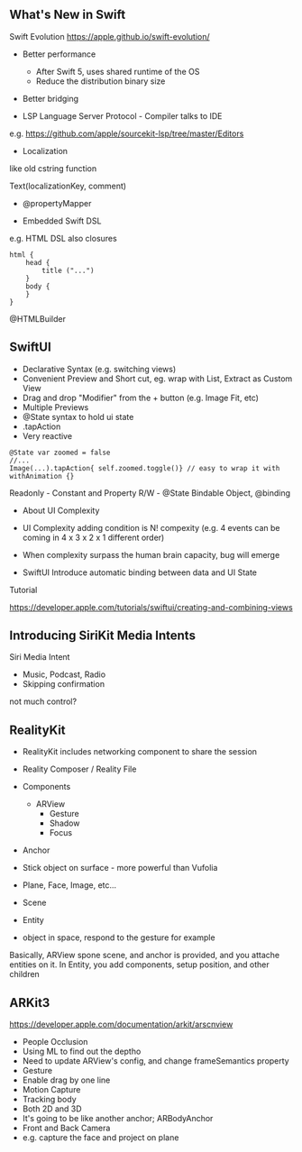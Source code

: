 
## What's New in Swift

Swift Evolution
https://apple.github.io/swift-evolution/


- Better performance
   - After Swift 5, uses shared runtime of the OS
   - Reduce the distribution binary size

- Better bridging

- LSP Language Server Protocol - Compiler talks to IDE

e.g.
https://github.com/apple/sourcekit-lsp/tree/master/Editors

- Localization

like old cstring function

Text(localizationKey, comment)

- @propertyMapper

- Embedded Swift DSL 

e.g. HTML DSL
also closures

```
html {
	head {
		title ("...")
	}
	body {
	}
}
```

@HTMLBuilder


## SwiftUI

- Declarative Syntax (e.g. switching views)
- Convenient Preview and Short cut, eg. wrap with List, Extract as Custom View
- Drag and drop "Modifier" from the + button (e.g. Image Fit, etc)
- Multiple Previews 
- @State syntax to hold ui state
- .tapAction
- Very reactive

```
@State var zoomed = false
//...
Image(...).tapAction{ self.zoomed.toggle()} // easy to wrap it with withAnimation {}
```

Readonly - Constant and Property
R/W  - @State Bindable Object, @binding

- About UI Complexity
- UI Complexity adding condition is N! compexity (e.g. 4 events can be coming in 4 x 3 x 2 x 1 different order)
- When complexity surpass the human brain capacity, bug will emerge

- SwiftUI Introduce automatic binding between data and UI State

Tutorial

https://developer.apple.com/tutorials/swiftui/creating-and-combining-views

## Introducing SiriKit Media Intents

Siri Media Intent

- Music, Podcast, Radio
- Skipping confirmation

not much control?

## RealityKit

- RealityKit includes networking component to share the session 
- Reality Composer / Reality File

- Components
   - ARView
      - Gesture
      - Shadow
      - Focus
 - Anchor
  - Stick object on surface - more powerful than Vufolia
  - Plane, Face, Image, etc...
- Scene
- Entity
 - object in space, respond to the gesture for example

Basically, ARView spone scene, and anchor is provided, and you attache entities on it. In Entity, you add components, setup position, and other children

## ARKit3

https://developer.apple.com/documentation/arkit/arscnview

- People Occlusion
 - Using ML to find out the deptho
 - Need to update ARView's config, and change frameSemantics property
- Gesture
 - Enable drag by one line 
- Motion Capture
 - Tracking body
 - Both 2D and 3D
 - It's going to be like another anchor; ARBodyAnchor
- Front and Back Camera
 - e.g. capture the face and project on plane

